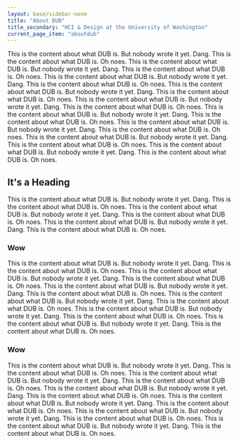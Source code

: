 ```yaml
---
layout: base/sidebar-none
title: "About DUB"
title_secondary: "HCI & Design at the University of Washington"
current_page_item: "aboutdub"
---
```


This is the content about what DUB is. But nobody wrote it yet. Dang. This is the content about what DUB is. Oh noes.
This is the content about what DUB is. But nobody wrote it yet. Dang. This is the content about what DUB is. Oh noes.
This is the content about what DUB is. But nobody wrote it yet. Dang. This is the content about what DUB is. Oh noes.
This is the content about what DUB is. But nobody wrote it yet. Dang. This is the content about what DUB is. Oh noes.
This is the content about what DUB is. But nobody wrote it yet. Dang. This is the content about what DUB is. Oh noes.
This is the content about what DUB is. But nobody wrote it yet. Dang. This is the content about what DUB is. Oh noes.
This is the content about what DUB is. But nobody wrote it yet. Dang. This is the content about what DUB is. Oh noes.
This is the content about what DUB is. But nobody wrote it yet. Dang. This is the content about what DUB is. Oh noes.
This is the content about what DUB is. But nobody wrote it yet. Dang. This is the content about what DUB is. Oh noes.

## It's a Heading
This is the content about what DUB is. But nobody wrote it yet. Dang. This is the content about what DUB is. Oh noes.
This is the content about what DUB is. But nobody wrote it yet. Dang. This is the content about what DUB is. Oh noes.
This is the content about what DUB is. But nobody wrote it yet. Dang. This is the content about what DUB is. Oh noes.

### Wow
This is the content about what DUB is. But nobody wrote it yet. Dang. This is the content about what DUB is. Oh noes.
This is the content about what DUB is. But nobody wrote it yet. Dang. This is the content about what DUB is. Oh noes.
This is the content about what DUB is. But nobody wrote it yet. Dang. This is the content about what DUB is. Oh noes.
This is the content about what DUB is. But nobody wrote it yet. Dang. This is the content about what DUB is. Oh noes.
This is the content about what DUB is. But nobody wrote it yet. Dang. This is the content about what DUB is. Oh noes.
This is the content about what DUB is. But nobody wrote it yet. Dang. This is the content about what DUB is. Oh noes.

### Wow
This is the content about what DUB is. But nobody wrote it yet. Dang. This is the content about what DUB is. Oh noes.
This is the content about what DUB is. But nobody wrote it yet. Dang. This is the content about what DUB is. Oh noes.
This is the content about what DUB is. But nobody wrote it yet. Dang. This is the content about what DUB is. Oh noes.
This is the content about what DUB is. But nobody wrote it yet. Dang. This is the content about what DUB is. Oh noes.
This is the content about what DUB is. But nobody wrote it yet. Dang. This is the content about what DUB is. Oh noes.
This is the content about what DUB is. But nobody wrote it yet. Dang. This is the content about what DUB is. Oh noes.
